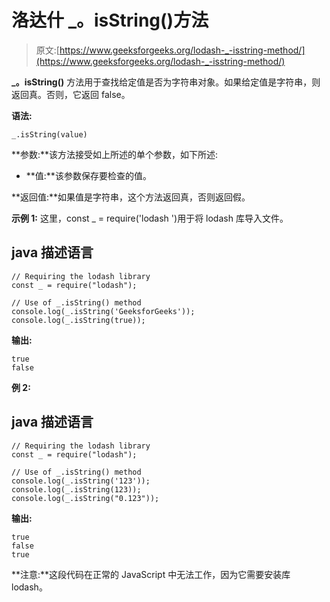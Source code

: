 # 洛达什 _。isString()方法

> 原文:[https://www.geeksforgeeks.org/lodash-_-isstring-method/](https://www.geeksforgeeks.org/lodash-_-isstring-method/)

**_。isString()** 方法用于查找给定值是否为字符串对象。如果给定值是字符串，则返回真。否则，它返回 false。

**语法:**

```
_.isString(value)

```

**参数:**该方法接受如上所述的单个参数，如下所述:

*   **值:**该参数保存要检查的值。

**返回值:**如果值是字符串，这个方法返回真，否则返回假。

**示例 1:** 这里，const _ = require('lodash ')用于将 lodash 库导入文件。

## java 描述语言

```
// Requiring the lodash library  
const _ = require("lodash");  

// Use of _.isString() method 
console.log(_.isString('GeeksforGeeks')); 
console.log(_.isString(true)); 
```

**输出:**

```
true
false

```

**例 2:**

## java 描述语言

```
// Requiring the lodash library  
const _ = require("lodash");  

// Use of _.isString() method 
console.log(_.isString('123')); 
console.log(_.isString(123)); 
console.log(_.isString("0.123")); 
```

**输出:**

```
true
false
true

```

**注意:**这段代码在正常的 JavaScript 中无法工作，因为它需要安装库 lodash。